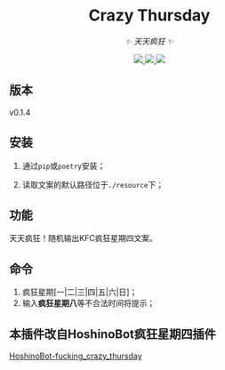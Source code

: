 <div align="center">

# Crazy Thursday

<!-- prettier-ignore-start -->
<!-- markdownlint-disable-next-line MD036 -->
_✨ 天天疯狂 ✨_
<!-- prettier-ignore-end -->

</div>

<p align="center">
  
  <a href="https://github.com/KafCoppelia/nonebot_plugin_crazy_thursday/blob/main/LICENSE">
    <img src="https://img.shields.io/badge/license-MIT-informational">
  </a>
  
  <a href="https://github.com/nonebot/nonebot2">
    <img src="https://img.shields.io/badge/nonebot2-2.0.0beta.1-green">
  </a>
  
  <a href="">
    <img src="https://img.shields.io/badge/release-v0.1.4-orange">
  </a>
  
</p>
</p>

## 版本

v0.1.4

## 安装

1. 通过`pip`或`poetry`安装；

2. 读取文案的默认路径位于`./resource`下；

## 功能

天天疯狂！随机输出KFC疯狂星期四文案。

## 命令

1. 疯狂星期[一|二|三|四|五|六|日]；
2. 输入**疯狂星期八**等不合法时间将提示；

## 本插件改自HoshinoBot疯狂星期四插件

[HoshinoBot-fucking_crazy_thursday](https://github.com/Nicr0n/fucking_crazy_thursday)